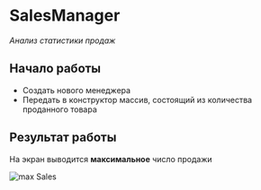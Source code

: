 # SalesManager
*Анализ статистики продаж*
## Начало работы
* Создать нового менеджера
* Передать в конструктор массив, состоящий из количества проданного товара

## Результат работы

На экран выводится **максимальное** число продажи

![max Sales](https://cdn2.hubspot.net/hub/114224/file-2234878832-jpg/blog-files/sales-chart-300x300.jpg)
